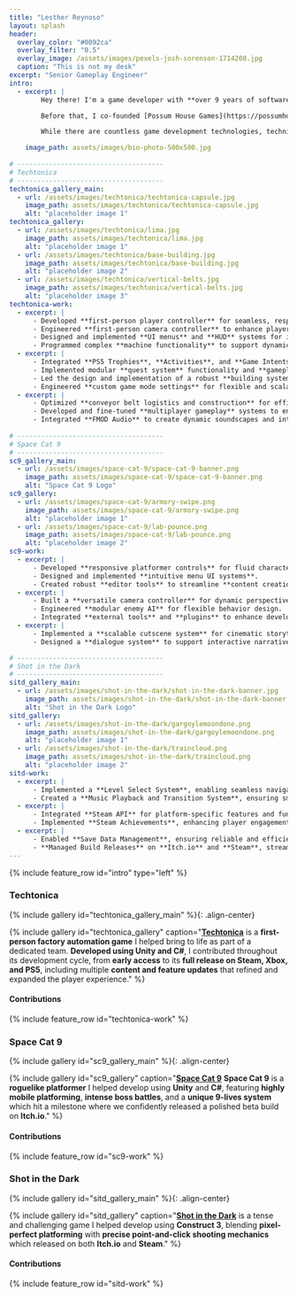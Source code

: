 ```yaml
---
title: "Lesther Reynoso"
layout: splash
header:
  overlay_color: "#0092ca"
  overlay_filter: "0.5"
  overlay_image: /assets/images/pexels-josh-sorenson-1714208.jpg
  caption: "This is not my desk"
excerpt: "Senior Gameplay Engineer"
intro: 
  - excerpt: |
        Hey there! I'm a game developer with **over 9 years of software engineering experience**. As a **Gameplay Engineer** at Fire Hose Games working on [Techtonica](https://store.steampowered.com/app/1457320/Techtonica/),  I honed my skills as a versatile **generalist**, focusing on **developing core gameplay mechanics**, **features**, and **development tools** across various projects.

        Before that, I co-founded [Possum House Games](https://possumhousegames.com/) taking on diverse roles in **production**, **programming**, **business development**, and **marketing**, while **teaching myself the many facets of game development** along the way.

        While there are countless game development technologies, techniques, and topics I’m eager to explore, the projects below showcase some of the most recent work I’ve completed and the areas I’ve had the privilege to dive deep into during development!

    image_path: assets/images/bio-photo-500x500.jpg
        
# -------------------------------------
# Techtonica
# -------------------------------------
techtonica_gallery_main:
  - url: /assets/images/techtonica/techtonica-capsule.jpg
    image_path: assets/images/techtonica/techtonica-capsule.jpg
    alt: "placeholder image 1"
techtonica_gallery:
  - url: /assets/images/techtonica/lima.jpg
    image_path: assets/images/techtonica/lima.jpg
    alt: "placeholder image 1"
  - url: /assets/images/techtonica/base-building.jpg
    image_path: assets/images/techtonica/base-building.jpg
    alt: "placeholder image 2"
  - url: /assets/images/techtonica/vertical-belts.jpg
    image_path: assets/images/techtonica/vertical-belts.jpg
    alt: "placeholder image 3"
techtonica-work:
  - excerpt: | 
      - Developed **first-person player controller** for seamless, responsive movement.
      - Engineered **first-person camera controller** to enhance player perspective and immersion.
      - Designed and implemented **UI menus** and **HUD** systems for intuitive player interaction.
      - Programmed complex **machine functionality** to support dynamic in-game interactions.
  - excerpt: | 
      - Integrated **PS5 Trophies**, **Activities**, and **Game Intents** to meet **platform certification standards**.
      - Implemented modular **quest system** functionality and **gameplay design tools** for content creators.
      - Led the design and implementation of a robust **building system** with **smart snapping UX** for precise and fluid **construction mechanics.**
      - Engineered **custom game mode settings** for flexible and scalable game modes.
  - excerpt: | 
      - Optimized **conveyor belt logistics and construction** for efficient automation and resource flow.
      - Developed and fine-tuned **multiplayer gameplay** systems to ensure smooth online experiences.
      - Integrated **FMOD Audio** to create dynamic soundscapes and interactive audio.
      
# -------------------------------------
# Space Cat 9
# -------------------------------------
sc9_gallery_main:
  - url: /assets/images/space-cat-9/space-cat-9-banner.png
    image_path: assets/images/space-cat-9/space-cat-9-banner.png
    alt: "Space Cat 9 Logo"
sc9_gallery:
  - url: /assets/images/space-cat-9/armory-swipe.png
    image_path: assets/images/space-cat-9/armory-swipe.png
    alt: "placeholder image 1"
  - url: /assets/images/space-cat-9/lab-pounce.png
    image_path: assets/images/space-cat-9/lab-pounce.png
    alt: "placeholder image 2"
sc9-work:
  - excerpt: | 
      - Developed **responsive platformer controls** for fluid character movement.
      - Designed and implemented **intuitive menu UI systems**.
      - Created robust **editor tools** to streamline **content creation**.
  - excerpt: |       
      - Built a **versatile camera controller** for dynamic perspectives.
      - Engineered **modular enemy AI** for flexible behavior design.
      - Integrated **external tools** and **plugins** to enhance development workflows.
  - excerpt: |
      - Implemented a **scalable cutscene system** for cinematic storytelling.
      - Designed a **dialogue system** to support interactive narrative experiences.

# -------------------------------------
# Shot in the Dark
# -------------------------------------
sitd_gallery_main:
  - url: /assets/images/shot-in-the-dark/shot-in-the-dark-banner.jpg
    image_path: assets/images/shot-in-the-dark/shot-in-the-dark-banner.jpg
    alt: "Shot in the Dark Logo"
sitd_gallery:
  - url: /assets/images/shot-in-the-dark/gargoylemoondone.png
    image_path: assets/images/shot-in-the-dark/gargoylemoondone.png
    alt: "placeholder image 1"
  - url: /assets/images/shot-in-the-dark/traincloud.png
    image_path: assets/images/shot-in-the-dark/traincloud.png
    alt: "placeholder image 2"
sitd-work:
  - excerpt: | 
      - Implemented a **Level Select System**, enabling seamless navigation between levels.
      - Created a **Music Playback and Transition System**, ensuring smooth audio transitions during gameplay.
  - excerpt: |       
      - Integrated **Steam API** for platform-specific features and functionality.
      - Implemented **Steam Achievements**, enhancing player engagement and progression tracking.
  - excerpt: |
      - Enabled **Save Data Management**, ensuring reliable and efficient game state preservation.
      - **Managed Build Releases** on **Itch.io** and **Steam**, streamlining the deployment process for multiple platforms.
---
```


{% include feature_row id="intro" type="left" %}

<!-- ===================================================== -->
<!-- ==================== Techtonica  ==================== -->
<!-- ===================================================== -->

### Techtonica
{% include gallery id="techtonica_gallery_main" %}{: .align-center}

<!-- As a **gameplay engineer**, I contributed to the game's success by **implementing gameplay features** and **rapidly prototyping design concepts** for evaluation. I polished and refined approved designs for production, ensuring high-quality gameplay experiences. 

Additionally, I developed **internal tools** to streamline workflows for other disciplines, fostering cross-team collaboration and efficiency. By **iterating on released features** based on **player feedback**, I helped to enhance the game through **subsequent updates**. My efforts supported the project from **early access** through multiple **content and feature updates**, culminating in its **1.0 release** on **Steam**, **Xbox**, and **PS5**. -->

{% include gallery id="techtonica_gallery" caption="**[Techtonica](https://store.steampowered.com/app/1457320/Techtonica/)** is a **first-person factory automation game** I helped bring to life as part of a dedicated team. **Developed using Unity and C#**, I contributed throughout its development cycle, from **early access** to its **full release on Steam, Xbox, and PS5**, including multiple **content and feature updates** that refined and expanded the player experience." %}

#### Contributions
{% include feature_row id="techtonica-work" %}

<!-- ===================================================== -->
<!-- ==================== Space Cat 9 ==================== -->
<!-- ===================================================== -->

### Space Cat 9
{% include gallery id="sc9_gallery_main" %}{: .align-center}

<!-- I initially joined the project on a short-term contract, but my dedication to its development and **passion for gameplay** engineering made it impossible to step away before achieving its full potential. 

Leveraging skills in **systems design**, **core mechanics programming**, and **iterative problem-solving**, I collaborated closely with the team to refine gameplay systems and ensure smooth player interaction. 

After a brief pause in development, we resumed work, focusing on **optimizing performance**, **balancing mechanics**, and **enhancing player experience**. Through extensive **iteration**, **debugging**, and **feature implementation**, we reached a milestone where we confidently released a polished beta build to the public. -->

{% include gallery id="sc9_gallery" caption="**[Space Cat 9](https://possumhousegames.com/space_cat_nine/)** **Space Cat 9** is a **roguelike platformer** I helped develop using **Unity** and **C#**, featuring **highly mobile platforming**, **intense boss battles**, and a **unique 9-lives system** which hit a milestone where we confidently released a polished beta build on **Itch.io**." %}

#### Contributions
{% include feature_row id="sc9-work" %}

<!-- ========================================================== -->
<!-- ==================== Shot in the Dark ==================== -->
<!-- ========================================================== -->

### Shot in the Dark
{% include gallery id="sitd_gallery_main" %}{: .align-center}

<!-- Brought on as a contractor to **implement missing game systems** and **optimize performance**, I extended my role to oversee the **Steam API integration**, as well as **build generation** and **platform configuration** for Steam.

Shortly afterwards, my business partner and I **co-founded Possum House Games**, creating a platform to release **Shot in the Dark** along with our past and future projects. -->

{% include gallery id="sitd_gallery" caption="**[Shot in the Dark](https://possumhousegames.com/shot_in_the_dark/)** is a tense and challenging game I helped develop using **Construct 3**, blending **pixel-perfect platforming** with **precise point-and-click shooting mechanics** which released on both **Itch.io** and **Steam**." %}

#### Contributions
{% include feature_row id="sitd-work" %}